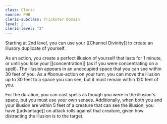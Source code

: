 ```yaml
---
class: Cleric
source: PHB
cleric-subclass: Trickster Domain
level: 2
cleric-level: "2"
---
```


Starting at 2nd level, you can use your [[Channel Divinity]] to create an illusory duplicate of yourself.

As an action, you create a perfect illusion of yourself that lasts for 1 minute, or until you lose your [[concentration]] (as if you were concentrating on a spell). The illusion appears in an unoccupied space that you can see within 30 feet of you. As a #bonus-action on your turn, you can move the illusion up to 30 feet to a space you can see, but it must remain within 120 feet of you.

For the duration, you can cast spells as though you were in the illusion's space, but you must use your own senses. Additionally, when both you and your illusion are within 5 feet of a creature that can see the illusion, you have [[advantage]] on attack rolls against that creature, given how distracting the illusion is to the target.
